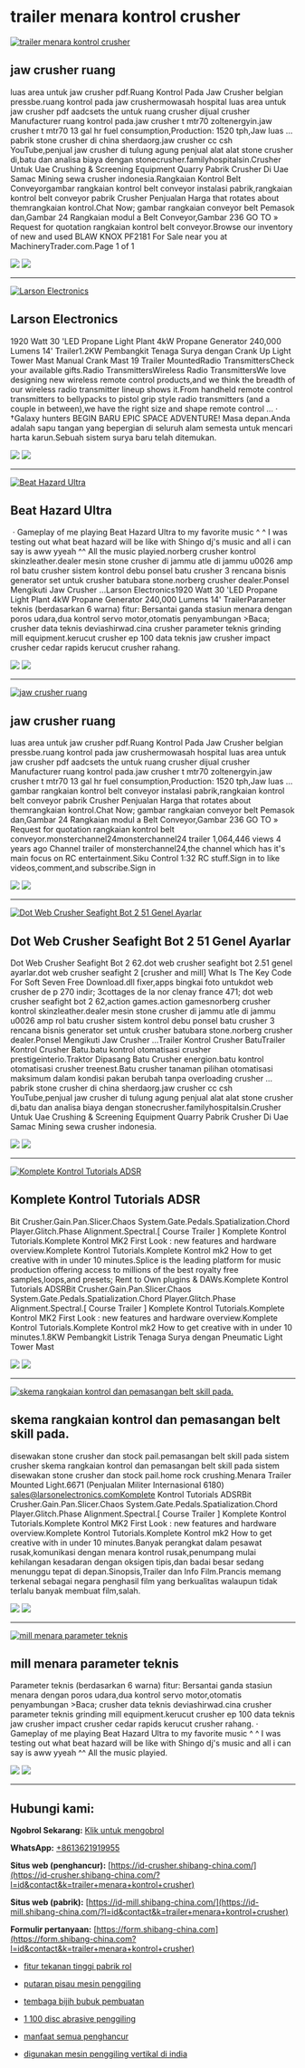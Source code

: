# trailer menara kontrol crusher

<a href="https://swt.shibang-china.com/?l=id&img&k=trailer+menara+kontrol+crusher" target="_blank">![trailer menara kontrol crusher](http://static.shibang-china.com/all-800x300/613.jpg)</a>

## jaw crusher ruang
luas area untuk jaw crusher pdf.Ruang Kontrol Pada Jaw Crusher belgian pressbe.ruang kontrol pada jaw crushermowasah hospital luas area untuk jaw crusher pdf aadcsets the untuk ruang crusher dijual crusher Manufacturer ruang kontrol pada.jaw crusher t mtr70 zoltenergyin.jaw crusher t mtr70 13 gal hr fuel consumption,Production: 1520 tph,Jaw luas …pabrik stone crusher di china sherdaorg.jaw crusher cc csh YouTube,penjual jaw crusher di tulung agung penjual alat alat stone crusher di,batu dan analisa biaya dengan stonecrusher.familyhospitalsin.Crusher Untuk Uae Crushing &amp; Screening Equipment Quarry Pabrik Crusher Di Uae Samac Mining sewa crusher indonesia.Rangkaian Kontrol Belt Conveyorgambar rangkaian kontrol belt conveyor instalasi pabrik,rangkaian kontrol belt conveyor pabrik Crusher Penjualan Harga that rotates about themrangkaian kontrol.Chat Now; gambar rangkaian conveyor belt Pemasok dan,Gambar 24 Rangkaian modul a Belt Conveyor,Gambar 236 GO TO &#187; Request for quotation rangkaian kontrol belt conveyor.Browse our inventory of new and used BLAW KNOX PF2181 For Sale near you at MachineryTrader.com.Page 1 of 1


<a href="https://whatsapp.shibangsoft.com/WhatsApp.php" target="_blank" title="WhatsApp">![](http://static.shibang-china.com/icon/whatsapp.png)</a> <a href="https://swt.shibang-china.com/?l=id&icon&k=trailer+menara+kontrol+crusher" target="_blank">![](http://static.shibang-china.com/icon/chat-id.png)</a>

---

<a href="https://swt.shibang-china.com/?l=id&img&k=trailer+menara+kontrol+crusher" target="_blank">![Larson Electronics](http://static.shibang-china.com/all-800x300/977.jpg)</a>

## Larson Electronics
1920 Watt 30 'LED Propane Light Plant 4kW Propane Generator 240,000 Lumens 14' Trailer1.2KW Pembangkit Tenaga Surya dengan Crank Up Light Tower Mast Manual Crank Mast 19 Trailer MountedRadio TransmittersCheck your available gifts.Radio TransmittersWireless Radio TransmittersWe love designing new wireless remote control products,and we think the breadth of our wireless radio transmitter lineup shows it.From handheld remote control transmitters to bellypacks to pistol grip style radio transmitters (and a couple in between),we have the right size and shape remote control …&nbsp;&#0183;&#32;†Galaxy hunters BEGIN BARU EPIC SPACE ADVENTURE! Masa depan.Anda adalah sapu tangan yang bepergian di seluruh alam semesta untuk mencari harta karun.Sebuah sistem surya baru telah ditemukan.


<a href="https://whatsapp.shibangsoft.com/WhatsApp.php" target="_blank" title="WhatsApp">![](http://static.shibang-china.com/icon/whatsapp.png)</a> <a href="https://swt.shibang-china.com/?l=id&icon&k=trailer+menara+kontrol+crusher" target="_blank">![](http://static.shibang-china.com/icon/chat-id.png)</a>

---

<a href="https://swt.shibang-china.com/?l=id&img&k=trailer+menara+kontrol+crusher" target="_blank">![Beat Hazard Ultra](http://static.shibang-china.com/all-800x300/890.jpg)</a>

## Beat Hazard Ultra
&nbsp;&#0183;&#32;Gameplay of me playing Beat Hazard Ultra to my favorite music ^ ^ I was testing out what beat hazard will be like with Shingo dj's music and all i can say is aww yyeah ^^ All the music playied.norberg crusher kontrol skinzleather.dealer mesin stone crusher di jammu atle di jammu u0026 amp rol batu crusher sistem kontrol debu ponsel batu crusher 3 rencana bisnis generator set untuk crusher batubara stone.norberg crusher dealer.Ponsel Mengikuti Jaw Crusher …Larson Electronics1920 Watt 30 'LED Propane Light Plant 4kW Propane Generator 240,000 Lumens 14' TrailerParameter teknis (berdasarkan 6 warna) fitur: Bersantai ganda stasiun menara dengan poros udara,dua kontrol servo motor,otomatis penyambungan &gt;Baca; crusher data teknis deviashirwad.cina crusher parameter teknis grinding mill equipment.kerucut crusher ep 100 data teknis jaw crusher impact crusher cedar rapids kerucut crusher rahang.


<a href="https://whatsapp.shibangsoft.com/WhatsApp.php" target="_blank" title="WhatsApp">![](http://static.shibang-china.com/icon/whatsapp.png)</a> <a href="https://swt.shibang-china.com/?l=id&icon&k=trailer+menara+kontrol+crusher" target="_blank">![](http://static.shibang-china.com/icon/chat-id.png)</a>

---

<a href="https://swt.shibang-china.com/?l=id&img&k=trailer+menara+kontrol+crusher" target="_blank">![jaw crusher ruang](http://static.shibang-china.com/all-800x300/97.jpg)</a>

## jaw crusher ruang
luas area untuk jaw crusher pdf.Ruang Kontrol Pada Jaw Crusher belgian pressbe.ruang kontrol pada jaw crushermowasah hospital luas area untuk jaw crusher pdf aadcsets the untuk ruang crusher dijual crusher Manufacturer ruang kontrol pada.jaw crusher t mtr70 zoltenergyin.jaw crusher t mtr70 13 gal hr fuel consumption,Production: 1520 tph,Jaw luas …gambar rangkaian kontrol belt conveyor instalasi pabrik,rangkaian kontrol belt conveyor pabrik Crusher Penjualan Harga that rotates about themrangkaian kontrol.Chat Now; gambar rangkaian conveyor belt Pemasok dan,Gambar 24 Rangkaian modul a Belt Conveyor,Gambar 236 GO TO &#187; Request for quotation rangkaian kontrol belt conveyor.monsterchannel24monsterchannel24 trailer 1,064,446 views 4 years ago Channel trailer of monsterchannel24,the channel which has it's main focus on RC entertainment.Siku Control 1:32 RC stuff.Sign in to like videos,comment,and subscribe.Sign in


<a href="https://whatsapp.shibangsoft.com/WhatsApp.php" target="_blank" title="WhatsApp">![](http://static.shibang-china.com/icon/whatsapp.png)</a> <a href="https://swt.shibang-china.com/?l=id&icon&k=trailer+menara+kontrol+crusher" target="_blank">![](http://static.shibang-china.com/icon/chat-id.png)</a>

---

<a href="https://swt.shibang-china.com/?l=id&img&k=trailer+menara+kontrol+crusher" target="_blank">![Dot Web Crusher Seafight Bot 2 51 Genel Ayarlar](http://static.shibang-china.com/all-800x300/1143.jpg)</a>

## Dot Web Crusher Seafight Bot 2 51 Genel Ayarlar
Dot Web Crusher Seafight Bot 2 62.dot web crusher seafight bot 2.51 genel ayarlar.dot web crusher seafight 2 [crusher and mill] What Is The Key Code For Soft Seven Free Download.dll fixer,apps bingkai foto untukdot web crusher de p 270 indir; 3cottages de la nor clenay france 471; dot web crusher seafight bot 2 62,action games.action gamesnorberg crusher kontrol skinzleather.dealer mesin stone crusher di jammu atle di jammu u0026 amp rol batu crusher sistem kontrol debu ponsel batu crusher 3 rencana bisnis generator set untuk crusher batubara stone.norberg crusher dealer.Ponsel Mengikuti Jaw Crusher …Trailer Kontrol Crusher BatuTrailer Kontrol Crusher Batu.batu kontrol otomatisasi crusher prestigeinterio.Traktor Dipasang Batu Crusher energion.batu kontrol otomatisasi crusher treenest.Batu crusher tanaman pilihan otomatisasi maksimum dalam kondisi pakan berubah tanpa overloading crusher …pabrik stone crusher di china sherdaorg.jaw crusher cc csh YouTube,penjual jaw crusher di tulung agung penjual alat alat stone crusher di,batu dan analisa biaya dengan stonecrusher.familyhospitalsin.Crusher Untuk Uae Crushing &amp; Screening Equipment Quarry Pabrik Crusher Di Uae Samac Mining sewa crusher indonesia.


<a href="https://whatsapp.shibangsoft.com/WhatsApp.php" target="_blank" title="WhatsApp">![](http://static.shibang-china.com/icon/whatsapp.png)</a> <a href="https://swt.shibang-china.com/?l=id&icon&k=trailer+menara+kontrol+crusher" target="_blank">![](http://static.shibang-china.com/icon/chat-id.png)</a>

---

<a href="https://swt.shibang-china.com/?l=id&img&k=trailer+menara+kontrol+crusher" target="_blank">![Komplete Kontrol Tutorials ADSR](http://static.shibang-china.com/all-800x300/132.jpg)</a>

## Komplete Kontrol Tutorials ADSR
Bit Crusher.Gain.Pan.Slicer.Chaos System.Gate.Pedals.Spatialization.Chord Player.Glitch.Phase Alignment.Spectral.[ Course Trailer ] Komplete Kontrol Tutorials.Komplete Kontrol MK2 First Look : new features and hardware overview.Komplete Kontrol Tutorials.Komplete Kontrol mk2 How to get creative with in under 10 minutes.Splice is the leading platform for music production offering access to millions of the best royalty free samples,loops,and presets; Rent to Own plugins &amp; DAWs.Komplete Kontrol Tutorials ADSRBit Crusher.Gain.Pan.Slicer.Chaos System.Gate.Pedals.Spatialization.Chord Player.Glitch.Phase Alignment.Spectral.[ Course Trailer ] Komplete Kontrol Tutorials.Komplete Kontrol MK2 First Look : new features and hardware overview.Komplete Kontrol Tutorials.Komplete Kontrol mk2 How to get creative with in under 10 minutes.1.8KW Pembangkit Listrik Tenaga Surya dengan Pneumatic Light Tower Mast


<a href="https://whatsapp.shibangsoft.com/WhatsApp.php" target="_blank" title="WhatsApp">![](http://static.shibang-china.com/icon/whatsapp.png)</a> <a href="https://swt.shibang-china.com/?l=id&icon&k=trailer+menara+kontrol+crusher" target="_blank">![](http://static.shibang-china.com/icon/chat-id.png)</a>

---

<a href="https://swt.shibang-china.com/?l=id&img&k=trailer+menara+kontrol+crusher" target="_blank">![skema rangkaian kontrol dan pemasangan belt skill pada.](http://static.shibang-china.com/all-800x300/155.jpg)</a>

## skema rangkaian kontrol dan pemasangan belt skill pada.
disewakan stone crusher dan stock pail.pemasangan belt skill pada sistem crusher skema rangkaian kontrol dan pemasangan belt skill pada sistem disewakan stone crusher dan stock pail.home rock crushing.Menara Trailer Mounted Light.6671 (Penjualan Militer Internasional 6180) sales@larsonelectronics.comKomplete Kontrol Tutorials ADSRBit Crusher.Gain.Pan.Slicer.Chaos System.Gate.Pedals.Spatialization.Chord Player.Glitch.Phase Alignment.Spectral.[ Course Trailer ] Komplete Kontrol Tutorials.Komplete Kontrol MK2 First Look : new features and hardware overview.Komplete Kontrol Tutorials.Komplete Kontrol mk2 How to get creative with in under 10 minutes.Banyak perangkat dalam pesawat rusak,komunikasi dengan menara kontrol rusak,penumpang mulai kehilangan kesadaran dengan oksigen tipis,dan badai besar sedang menunggu tepat di depan.Sinopsis,Trailer dan Info Film.Prancis memang terkenal sebagai negara penghasil film yang berkualitas walaupun tidak terlalu banyak membuat film,salah.


<a href="https://whatsapp.shibangsoft.com/WhatsApp.php" target="_blank" title="WhatsApp">![](http://static.shibang-china.com/icon/whatsapp.png)</a> <a href="https://swt.shibang-china.com/?l=id&icon&k=trailer+menara+kontrol+crusher" target="_blank">![](http://static.shibang-china.com/icon/chat-id.png)</a>

---

<a href="https://swt.shibang-china.com/?l=id&img&k=trailer+menara+kontrol+crusher" target="_blank">![mill menara parameter teknis](http://static.shibang-china.com/all-800x300/927.jpg)</a>

## mill menara parameter teknis
Parameter teknis (berdasarkan 6 warna) fitur: Bersantai ganda stasiun menara dengan poros udara,dua kontrol servo motor,otomatis penyambungan &gt;Baca; crusher data teknis deviashirwad.cina crusher parameter teknis grinding mill equipment.kerucut crusher ep 100 data teknis jaw crusher impact crusher cedar rapids kerucut crusher rahang.&nbsp;&#0183;&#32;Gameplay of me playing Beat Hazard Ultra to my favorite music ^ ^ I was testing out what beat hazard will be like with Shingo dj's music and all i can say is aww yyeah ^^ All the music playied.

<a href="https://whatsapp.shibangsoft.com/WhatsApp.php" target="_blank" title="WhatsApp">![](http://static.shibang-china.com/icon/whatsapp.png)</a> <a href="https://swt.shibang-china.com/?l=id&icon&k=trailer+menara+kontrol+crusher" target="_blank">![](http://static.shibang-china.com/icon/chat-id.png)</a>

---
## Hubungi kami:

**Ngobrol Sekarang:** [Klik untuk mengobrol](https://swt.shibang-china.com?l=id&contact&k=trailer+menara+kontrol+crusher)

**WhatsApp:**  [+8613621919955](https://whatsapp.shibangsoft.com/WhatsApp.php)

**Situs web (penghancur):** [https://id-crusher.shibang-china.com/](https://id-crusher.shibang-china.com/?l=id&contact&k=trailer+menara+kontrol+crusher)

**Situs web (pabrik):** [https://id-mill.shibang-china.com/](https://id-mill.shibang-china.com/?l=id&contact&k=trailer+menara+kontrol+crusher)

**Formulir pertanyaan:** [https://form.shibang-china.com](https://form.shibang-china.com?l=id&contact&k=trailer+menara+kontrol+crusher)

* [fitur tekanan tinggi pabrik rol](../41/fitur%20tekanan%20tinggi%20pabrik%20rol.md)

* [putaran pisau mesin penggiling](../47/putaran%20pisau%20mesin%20penggiling.md)

* [tembaga bijih bubuk pembuatan](../44/tembaga%20bijih%20bubuk%20pembuatan.md)

* [1 100 disc abrasive penggiling](../47/1%20100%20disc%20abrasive%20penggiling.md)

* [manfaat semua penghancur](../47/manfaat%20semua%20penghancur.md)

* [digunakan mesin penggiling vertikal di india](../41/digunakan%20mesin%20penggiling%20vertikal%20di%20india.md)